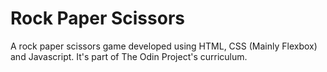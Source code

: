 # Rock Paper Scissors

A rock paper scissors game developed using HTML, CSS (Mainly Flexbox) and Javascript. It's part of The Odin Project's curriculum.
